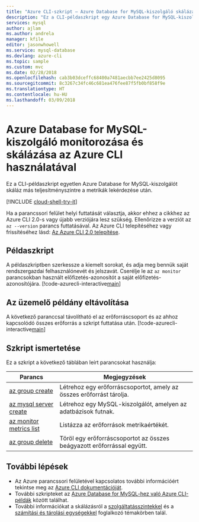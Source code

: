 ```yaml
---
title: "Azure CLI-szkript – Azure Database for MySQL-kiszolgáló skálázása"
description: "Ez a CLI-példaszkript egy Azure Database for MySQL-kiszolgálót skáláz más teljesítményszintre a metrikák lekérdezése után."
services: mysql
author: ajlam
ms.author: andrela
manager: kfile
editor: jasonwhowell
ms.service: mysql-database
ms.devlang: azure-cli
ms.topic: sample
ms.custom: mvc
ms.date: 02/28/2018
ms.openlocfilehash: cab3b03dceffc68400a7481aecbb7ee2425d8095
ms.sourcegitcommit: 8c3267c34fc46c681ea476fee87f5fb0bf858f9e
ms.translationtype: HT
ms.contentlocale: hu-HU
ms.lasthandoff: 03/09/2018
---
```

# <a name="monitor-and-scale-an-azure-database-for-mysql-server-using-azure-cli"></a>Azure Database for MySQL-kiszolgáló monitorozása és skálázása az Azure CLI használatával
Ez a CLI-példaszkript egyetlen Azure Database for MySQL-kiszolgálót skáláz más teljesítményszintre a metrikák lekérdezése után.

[!INCLUDE [cloud-shell-try-it](../../../includes/cloud-shell-try-it.md)]

Ha a parancssori felület helyi futtatását választja, akkor ehhez a cikkhez az Azure CLI 2.0-s vagy újabb verziójára lesz szükség. Ellenőrizze a verziót az `az --version` parancs futtatásával. Az Azure CLI telepítéséhez vagy frissítéséhez lásd: [Az Azure CLI 2.0 telepítése]( /cli/azure/install-azure-cli). 

## <a name="sample-script"></a>Példaszkript
A példaszkriptben szerkessze a kiemelt sorokat, és adja meg bennük saját rendszergazdai felhasználónevét és jelszavát. Cserélje le az `az monitor` parancsokban használt előfizetés-azonosítót a saját előfizetés-azonosítójára. [!code-azurecli-interactive[main](../../../cli_scripts/mysql/scale-mysql-server/scale-mysql-server.sh?highlight=18-19 "Create and scale Azure Database for MySQL.")]

## <a name="clean-up-deployment"></a>Az üzemelő példány eltávolítása
A következő paranccsal távolítható el az erőforráscsoport és az ahhoz kapcsolódó összes erőforrás a szkript futtatása után. 
[!code-azurecli-interactive[main](../../../cli_scripts/mysql/scale-mysql-server/delete-mysql.sh  "Delete the resource group.")]

## <a name="script-explanation"></a>Szkript ismertetése
Ez a szkript a következő táblában leírt parancsokat használja:

| **Parancs** | **Megjegyzések** |
|---|---|
| [az group create](/cli/azure/group#az_group_create) | Létrehoz egy erőforráscsoportot, amely az összes erőforrást tárolja. |
| [az mysql server create](/cli/azure/mysql/server#az_mysql_server_create) | Létrehoz egy MySQL-kiszolgálót, amelyen az adatbázisok futnak. |
| [az monitor metrics list](/cli/azure/monitor/metrics#az_monitor_metrics_list) | Listázza az erőforrások metrikaértékét. |
| [az group delete](/cli/azure/group#az_group_delete) | Töröl egy erőforráscsoportot az összes beágyazott erőforrással együtt. |

## <a name="next-steps"></a>További lépések
- Az Azure parancssori felületével kapcsolatos további információért tekintse meg az [Azure CLI dokumentációját](/cli/azure).
- További szkripteket az [Azure Database for MySQL-hez való Azure CLI-példák](../sample-scripts-azure-cli.md) között találhat.
- További információkat a skálázásról a [szolgáltatásszintekkel](../concepts-service-tiers.md) és a [számítási és tárolási egységekkel](../concepts-compute-unit-and-storage.md) foglalkozó témakörben talál.
